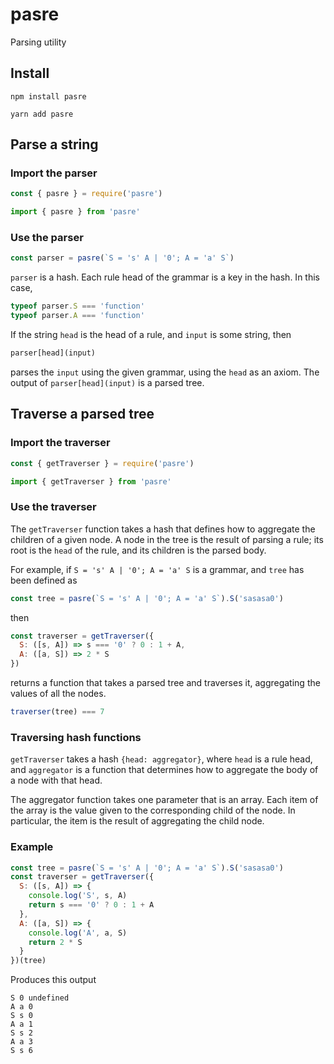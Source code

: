# pasre
Parsing utility

## Install

```npm install pasre```

```yarn add pasre```

## Parse a string

### Import the parser

```javascript
const { pasre } = require('pasre')
```

```javascript
import { pasre } from 'pasre'
```

### Use the parser

```javascript
const parser = pasre(`S = 's' A | '0'; A = 'a' S`)

```

`parser` is a hash. Each rule head of the grammar is a key in the hash. In this case,

```javascript
typeof parser.S === 'function'
typeof parser.A === 'function'
```

If the string `head` is the head of a rule, and `input` is some string, then

```javascript
parser[head](input)
```

parses the `input` using the given grammar, using the `head` as an axiom. The output of `parser[head](input)` is a parsed tree.


## Traverse a parsed tree

### Import the traverser

```javascript
const { getTraverser } = require('pasre')
```

```javascript
import { getTraverser } from 'pasre'
```

### Use the traverser

The `getTraverser` function takes a hash that defines how to aggregate the children of a given node. A node in the tree is the result of parsing a rule; its root is the `head` of the rule, and its children is the parsed body.

For example, if `S = 's' A | '0'; A = 'a' S` is a grammar, and `tree` has been defined as

```javascript
const tree = pasre(`S = 's' A | '0'; A = 'a' S`).S('sasasa0')
```

then

```javascript
const traverser = getTraverser({
  S: ([s, A]) => s === '0' ? 0 : 1 + A,
  A: ([a, S]) => 2 * S
})
```

returns a function that takes a parsed tree and traverses it, aggregating the values of all the nodes.

```javascript
traverser(tree) === 7
```

### Traversing hash functions

`getTraverser` takes a hash `{head: aggregator}`, where `head` is a rule head, and `aggregator` is a function that determines how to aggregate the body of a node with that head.

The aggregator function takes one parameter that is an array. Each item of the array is the value given to the corresponding child of the node. In particular, the item is the result of aggregating the child node.

### Example

```javascript
const tree = pasre(`S = 's' A | '0'; A = 'a' S`).S('sasasa0')
const traverser = getTraverser({
  S: ([s, A]) => {
  	console.log('S', s, A)
  	return s === '0' ? 0 : 1 + A
  },
  A: ([a, S]) => {
  	console.log('A', a, S)
  	return 2 * S
  }
})(tree)
```

Produces this output

```
S 0 undefined
A a 0
S s 0
A a 1
S s 2
A a 3
S s 6
```
